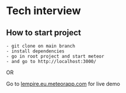 # Tech interview

## How to start project

```
- git clone on main branch
- install dependencies
- go in root project and start meteor
- and go to http://localhost:3000/
```

OR

Go to [lempire.eu.meteorapp.com](lempire.eu.meteorapp.com) for live demo
